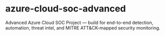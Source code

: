 # azure-cloud-soc-advanced
Advanced Azure Cloud SOC Project —  build for end-to-end detection, automation, threat intel, and MITRE ATT&amp;CK-mapped security monitoring.
